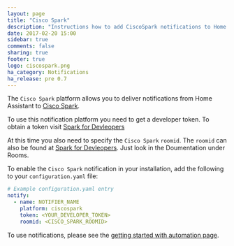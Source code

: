 ```yaml
---
layout: page
title: "Cisco Spark"
description: "Instructions how to add CiscoSpark notifications to Home Assistant."
date: 2017-02-20 15:00
sidebar: true
comments: false
sharing: true
footer: true
logo: ciscospark.png
ha_category: Notifications
ha_release: pre 0.7
---
```


The `Cisco Spark` platform allows you to deliver notifications from Home Assistant to [Cisco Spark](https://ciscospark.com/).

To use this notification platform you need to get a developer token. To obtain a token visit [Spark for Devleopers](https://developer.ciscospark.com/index.html)

At this time you also need to specify the `Cisco Spark` `roomid`. The `roomid` can also be found at [Spark for Devleopers](https://developer.ciscospark.com/index.html). 
Just look in the Doumentation under Rooms. 

To enable the `Cisco Spark` notification in your installation, add the following to your `configuration.yaml` file:

```yaml
# Example configuration.yaml entry
notify:
  - name: NOTIFIER_NAME
    platform: ciscospark
    token: <YOUR_DEVELOPER_TOKEN>
    roomid: <CISCO_SPARK_ROOMID>
```
To use notifications, please see the [getting started with automation page](/getting-started/automation/).

